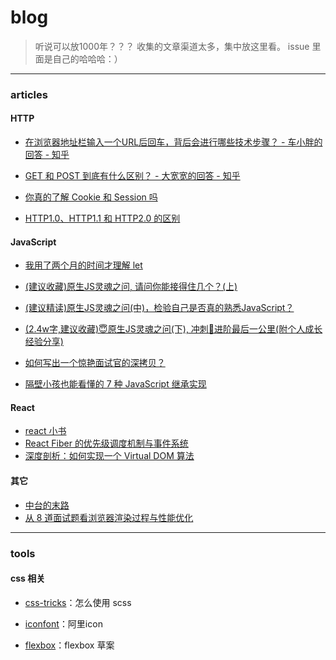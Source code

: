 # blog

> 听说可以放1000年？？？
> 收集的文章渠道太多，集中放这里看。
> issue 里面是自己的哈哈哈：）

---

### articles
#### HTTP
- [在浏览器地址栏输入一个URL后回车，背后会进行哪些技术步骤？ - 车小胖的回答 - 知乎](https://www.zhihu.com/question/34873227/answer/518086565)

- [GET 和 POST 到底有什么区别？ - 大宽宽的回答 - 知乎](https://www.zhihu.com/question/28586791/answer/767316172)

- [你真的了解 Cookie 和 Session 吗](https://juejin.im/post/5cd9037ee51d456e5c5babca)

- [HTTP1.0、HTTP1.1 和 HTTP2.0 的区别](https://juejin.im/entry/5981c5df518825359a2b9476)

#### JavaScript
- [我用了两个月的时间才理解 let](https://zhuanlan.zhihu.com/p/28140450)

- [(建议收藏)原生JS灵魂之问, 请问你能接得住几个？(上)](https://juejin.im/post/5dac5d82e51d45249850cd20)

- [(建议精读)原生JS灵魂之问(中)，检验自己是否真的熟悉JavaScript？](https://juejin.im/post/5dbebbfa51882524c507fddb)
- [(2.4w字,建议收藏)😇原生JS灵魂之问(下), 冲刺🚀进阶最后一公里(附个人成长经验分享)](https://juejin.im/post/5dd8b3a851882572f56b578f#heading-79)

- [如何写出一个惊艳面试官的深拷贝？](https://juejin.im/post/5d6aa4f96fb9a06b112ad5b1)

- [隔壁小孩也能看懂的 7 种 JavaScript 继承实现](https://juejin.im/post/5ceb468af265da1bd1463585)

#### React
- [react 小书](http://huziketang.mangojuice.top/books/react/)
- [React Fiber 的优先级调度机制与事件系统](https://zhuanlan.zhihu.com/p/95443185)
- [深度剖析：如何实现一个 Virtual DOM 算法](https://github.com/livoras/blog/issues/13)

#### 其它
- [中台的末路](https://xargin.com/the-death-of-middleground/)
- [从 8 道面试题看浏览器渲染过程与性能优化](https://juejin.im/post/5e143104e51d45414a4715f7)

---
### tools

#### css 相关

- [css-tricks](https://css-tricks.com/the-sass-ampersand/)：怎么使用 scss

- [iconfont](https://www.iconfont.cn/)：阿里icon

- [flexbox](https://drafts.csswg.org/css-flexbox-1/#layout-algorithm)：flexbox 草案

